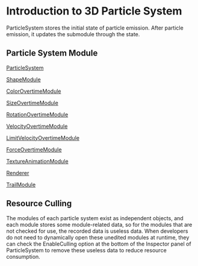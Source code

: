 # Introduction to 3D Particle System

ParticleSystem stores the initial state of particle emission. After particle emission, it updates the submodule through the state.

## Particle System Module

[ParticleSystem](main-module.md)

[ShapeModule](emitter.md)

[ColorOvertimeModule](color-module.md)

[SizeOvertimeModule](size-module.md)

[RotationOvertimeModule](rotation-module.md)

[VelocityOvertimeModule](velocity-module.md)

[LimitVelocityOvertimeModule](limit-velocity-module.md)

[ForceOvertimeModule](force-module.md)

[TextureAnimationModule](texture-animation-module.md)

[Renderer](renderer.md)

[TrailModule](trail-module.md)

## Resource Culling

The modules of each particle system exist as independent objects, and each module stores some module-related data, so for the modules that are not checked for use, the recorded data is useless data. When developers do not need to dynamically open these unedited modules at runtime, they can check the EnableCulling option at the bottom of the Inspector panel of ParticleSystem to remove these useless data to reduce resource consumption.
